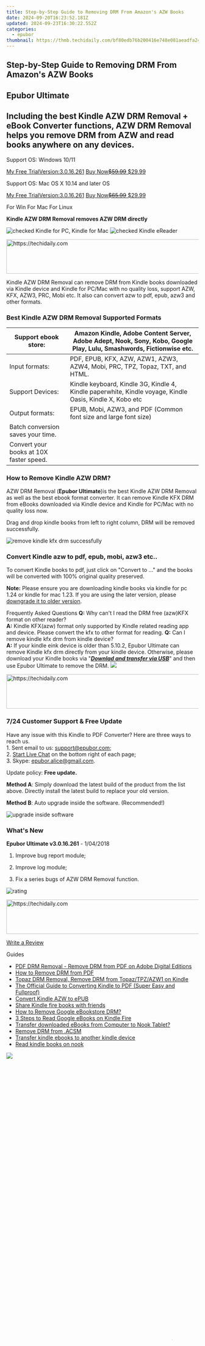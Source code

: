 ```yaml
---
title: Step-by-Step Guide to Removing DRM From Amazon's AZW Books
date: 2024-09-20T16:23:52.181Z
updated: 2024-09-23T16:30:22.552Z
categories:
  - epubor
thumbnail: https://thmb.techidaily.com/bf80edb76b200416e748e081aeadfa243850d855fed3e04f595dd2c29ba995d4.jpg
---
```


## Step-by-Step Guide to Removing DRM From Amazon's AZW Books

## Epubor Ultimate

## Including the best Kindle AZW DRM Removal + eBook Converter functions, AZW DRM Removal helps you remove DRM from AZW and read books anywhere on any devices.

Support OS: Windows 10/11

[My Free TrialVersion:3.0.16.261](https://tools.techidaily.com/epubor/ultimate/) [Buy Now~~$59.99~~ $29.99](https://tools.techidaily.com/epubor/ultimate/)

Support OS: Mac OS X 10.14 and later OS

[My Free TrialVersion:3.0.16.261](https://tools.techidaily.com/epubor/ultimate/) [Buy Now~~$65.99~~ $29.99](https://tools.techidaily.com/epubor/ultimate/)

For Win For Mac For Linux 

**Kindle AZW DRM Removal removes AZW DRM directly**

![](http://www.epubor.com/style/images/icon_check.png "checked") Kindle for PC, Kindle for Mac ![](http://www.epubor.com/style/images/icon_check.png "checked") Kindle eReader

<!-- affiliate ads begin -->
<a href="https://appsumo.8odi.net/c/5597632/2049390/7443" target="_top" id="2049390">
  <img src="//a.impactradius-go.com/display-ad/7443-2049390" border="0" alt="https://techidaily.com" width="728" height="90"/>
</a>
<img height="0" width="0" src="https://appsumo.8odi.net/i/5597632/2049390/7443" style="position:absolute;visibility:hidden;" border="0" />
<!-- affiliate ads end -->

Kindle AZW DRM Removal can remove DRM from Kindle books downloaded via Kindle device and Kindle for PC/Mac with no quality loss, support AZW, KFX, AZW3, PRC, Mobi etc. It also can convert azw to pdf, epub, azw3 and other formats.

### Best Kindle AZW DRM Removal Supported Formats

| Support ebook store:                    | Amazon Kindle, Adobe Content Server, Adobe Adept, Nook, Sony, Kobo, Google Play, Lulu, Smashwords, Fictionwise etc. |
| --------------------------------------- | ------------------------------------------------------------------------------------------------------------------- |
| Input formats:                          | PDF, EPUB, KFX, AZW, AZW1, AZW3, AZW4, Mobi, PRC, TPZ, Topaz, TXT, and HTML.                                        |
| Support Devices:                        | Kindle keyboard, Kindle 3G, Kindle 4, Kindle paperwhite, Kindle voyage, Kindle Oasis, Kindle X, Kobo etc            |
| Output formats:                         | EPUB, Mobi, AZW3, and PDF (Common font size and large font size)                                                    |
| Batch conversion saves your time.       |                                                                                                                     |
| Convert your books at 10X faster speed. |                                                                                                                     |

### How to Remove Kindle AZW DRM?

AZW DRM Removal (**Epubor Ultimate**)is the best Kindle AZW DRM Removal as well as the best ebook format converter. It can remove Kindle KFX DRM from eBooks downloaded via Kindle device and Kindle for PC/Mac with no quality loss now.

Drag and drop kindle books from left to right column, DRM will be removed successfully.

![remove kindle kfx drm successfully](https://www.epubor.com/images/uppic/remove-kindle-kfx-drm-successfully-wins.png)

### Convert Kindle azw to pdf, epub, mobi, azw3 etc..

To convert Kindle books to pdf, just click on "Convert to ..." and the books will be converted with 100% original quality preserved.

**Note:** Please ensure you are downloading kindle books via kindle for pc 1.24 or kindle for mac 1.23\. If you are using the later version, please [downgrade it to older version](https://tools.techidaily.com/epubor/products/).

Frequently Asked Questions **Q:** Why can't I read the DRM free (azw)KFX format on other reader?   
**A:** Kindle KFX(azw) format only supported by Kindle related reading app and device. Please convert the kfx to other format for reading. **Q:** Can I remove kindle kfx drm from kindle device?  
**A:** If your kindle eink device is older than 5.10.2, Epubor Ultimate can remove Kindle kfx drm directly from your kindle device. Otherwise, please download your Kindle books via "**_[Downlad and transfer via USB](https://tools.techidaily.com/epubor/products/)_**" and then use Epubor Ultimate to remove the DRM. ![](http://www.epubor.com/images/metadata-edit.png)

<!-- affiliate ads begin -->
<a href="https://appsumo.8odi.net/c/5597632/2100526/7443" target="_top" id="2100526">
  <img src="//a.impactradius-go.com/display-ad/7443-2100526" border="0" alt="https://techidaily.com" width="728" height="90"/>
</a>
<img height="0" width="0" src="https://appsumo.8odi.net/i/5597632/2100526/7443" style="position:absolute;visibility:hidden;" border="0" />
<!-- affiliate ads end -->

### 7/24 Customer Support & Free Update

Have any issue with this Kindle to PDF Converter? Here are three ways to reach us.  
1\. Sent email to us: [support@epubor.com](http://www.epubor.com/adv/mailto:support@epubor.com);  
2\. [Start Live Chat](http://www.epubor.com/adv/javascript:void%280%29 "Online") on the bottom right of each page;  
3\. Skype: epubor.alice@gmail.com.

 Update policy: **Free update.**

**Method A**: Simply download the latest build of the product from the list above. Directly install the latest build to replace your old version.

**Method B**: Auto upgrade inside the software. (Recommended!)

![upgrade inside software](https://www.epubor.com/images/uppic/check-update.png)

### What's New

**Epubor Ultimate v3.0.16.261** \- 1/04/2018

1) Improve bug report module;

2) Improve log module;

3) Fix a series bugs of AZW DRM Removal function.

![rating](http://www.epubor.com/images/star.png)

<!-- affiliate ads begin -->
<a href="https://aligracehair.sjv.io/c/5597632/1918703/19272" target="_top" id="1918703">
  <img src="//a.impactradius-go.com/display-ad/19272-1918703" border="0" alt="https://techidaily.com" width="728" height="90"/>
</a>
<img height="0" width="0" src="https://aligracehair.sjv.io/i/5597632/1918703/19272" style="position:absolute;visibility:hidden;" border="0" />
<!-- affiliate ads end -->

[Write a Review](https://tools.techidaily.com/epubor/ultimate/)

Guides 

* [PDF DRM Removal - Remove DRM from PDF on Adobe Digital Editions](https://tools.techidaily.com/epubor/products/)
* [How to Remove DRM from PDF](https://tools.techidaily.com/epubor/products/)
* [Topaz DRM Removal, Remove DRM from Topaz/TPZ/AZW1 on Kindle](https://tools.techidaily.com/epubor/products/)
* [The Official Guide to Converting Kindle to PDF (Super Easy and Fullproof)](http://www.epubor.com/convert-kindle-to-pdf.html)
* [Convert Kindle AZW to ePUB](https://tools.techidaily.com/epubor/products/)
* [Share Kindle fire books with friends](https://tools.techidaily.com/epubor/products/)
* [How to Remove Google eBookstore DRM?](https://tools.techidaily.com/epubor/products/)
* [3 Steps to Read Google eBooks on Kindle Fire](https://tools.techidaily.com/epubor/products/)
* [Transfer downloaded eBooks from Computer to Nook Tablet?](https://tools.techidaily.com/epubor/transfer/)
* [Remove DRM from .ACSM](https://tools.techidaily.com/epubor/products/)
* [Transfer kindle ebooks to another kindle device](https://tools.techidaily.com/epubor/products/)
* [Read kindle books on nook](https://tools.techidaily.com/epubor/products/)

![](http://www.epubor.com/images/product-guide2.jpg) 

<!-- affiliate ads begin -->
<span id="1424533">
					<video width="864" height="1536" style="cursor:pointer"
           poster="//a.impactradius-go.com/display-clicktoplayimage/1424533.png"
           onclick="if(!this.playClicked){this.play();this.setAttribute('controls',true);this.playClicked=true;}">
	   <source src="//a.impactradius-go.com/display-ad/16446-1424533">
	   <img src="//a.impactradius-go.com/display-clicktoplayimage/1424533.png" style="border: none; height: 100%; width: 100%; object-fit: contain">
	</video>
	<div style="width:540px;text-align:center"><a href="javascript:window.open(decodeURIComponent('https%3A%2F%2Flaganoo.pxf.io%2Fc%2F5597632%2F1424533%2F16446'), '_blank');void(0);">Click here</a></div>
</span>
<img height="0" width="0" src="https://imp.pxf.io/i/5597632/1424533/16446" style="position:absolute;visibility:hidden;" border="0" />
<!-- affiliate ads end -->

<!-- affiliate ads begin -->
<a href="https://aligracehair.sjv.io/c/5597632/2027190/19272" target="_top" id="2027190">
  <img src="//a.impactradius-go.com/display-ad/19272-2027190" border="0" alt="https://techidaily.com" width="300" height="90"/>
</a>
<img height="0" width="0" src="https://aligracehair.sjv.io/i/5597632/2027190/19272" style="position:absolute;visibility:hidden;" border="0" />
<!-- affiliate ads end -->

### AZW DRM Removal, Remove DRM from AZW

Including the best Kindle AZW DRM Removal + eBook Converter functions, AZW DRM Removal helps you remove DRM from AZW and read books anywhere on any devices.

Including the best AZW DRM Removal + eBook Converter functions, AZW DRM Removal function helps you Remove DRM from AZW and read books anywhere, also called as DRM Removal for AZW.

AZW DRM Removal, remove drm from azw, remove azw drm

<ins class="adsbygoogle"
     style="display:block"
     data-ad-format="autorelaxed"
     data-ad-client="ca-pub-7571918770474297"
     data-ad-slot="1223367746"></ins>

<ins class="adsbygoogle"
     style="display:block"
     data-ad-client="ca-pub-7571918770474297"
     data-ad-slot="8358498916"
     data-ad-format="auto"
     data-full-width-responsive="true"></ins>



